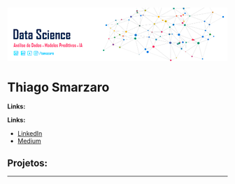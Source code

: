 <p align="center">
  <img src="banner.png" >
</p>

# Thiago Smarzaro
<sub></sub>

**Links:**

**Links:**
* [LinkedIn](https://www.linkedin.com/in/tsmarzaro/)
* [Medium]()


## Projetos:

---




